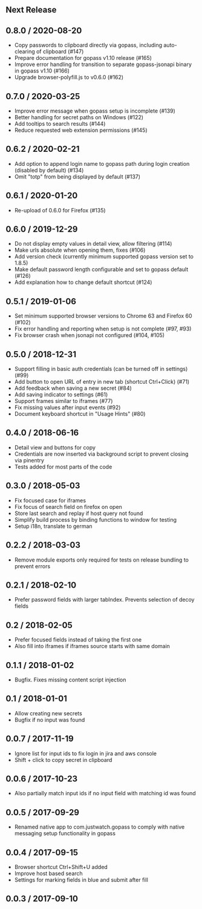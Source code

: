 ## Next Release

## 0.8.0 / 2020-08-20

* Copy passwords to clipboard directly via gopass, including auto-clearing of clipboard (#147)
* Prepare documentation for gopass v1.10 release (#165)
* Improve error handling for transition to separate gopass-jsonapi binary in gopass v1.10 (#166)
* Upgrade browser-polyfill.js to v0.6.0 (#162)

## 0.7.0 / 2020-03-25

* Improve error message when gopass setup is incomplete (#139)
* Better handling for secret paths on Windows (#122)
* Add tooltips to search results (#144)
* Reduce requested web extension permissions (#145)

## 0.6.2 / 2020-02-21

* Add option to append login name to gopass path during login creation (disabled by default) (#134)
* Omit "totp" from being displayed by default (#137)

## 0.6.1 / 2020-01-20

* Re-upload of 0.6.0 for Firefox (#135)

## 0.6.0 / 2019-12-29

* Do not display empty values in detail view, allow filtering (#114)
* Make urls absolute when opening them, fixes (#106)
* Add version check (currently minimum supported gopass version set to 1.8.5)
* Make default password length configurable and set to gopass default (#126)
* Add explanation how to change default shortcut (#124)

## 0.5.1 / 2019-01-06

* Set minimum supported browser versions to Chrome 63 and Firefox 60 (#102)
* Fix error handling and reporting when setup is not complete (#97, #93)
* Fix browser crash when jsonapi not configured (#104, #105)

## 0.5.0 / 2018-12-31

* Support filling in basic auth credentials (can be turned off in settings) (#99)
* Add button to open URL of entry in new tab (shortcut Ctrl+Click) (#71)
* Add feedback when saving a new secret (#84)
* Add saving indicator to settings (#61)
* Support frames similar to iframes (#77)
* Fix missing values after input events (#92)
* Document keyboard shortcut in "Usage Hints" (#80)

## 0.4.0 / 2018-06-16

* Detail view and buttons for copy
* Credentials are now inserted via background script to prevent closing via pinentry
* Tests added for most parts of the code

## 0.3.0 / 2018-05-03

* Fix focused case for iframes
* Fix focus of search field on firefox on open
* Store last search and replay if host query not found
* Simplify build process by binding functions to window for testing
* Setup i18n, translate to german

## 0.2.2 / 2018-03-03

* Remove module exports only required for tests on release bundling to prevent errors

## 0.2.1 / 2018-02-10

* Prefer password fields with larger tabIndex. Prevents selection of decoy fields

## 0.2 / 2018-02-05

* Prefer focused fields instead of taking the first one
* Also fill into iframes if iframes source starts with same domain

## 0.1.1 / 2018-01-02

* Bugfix. Fixes missing content script injection

## 0.1 / 2018-01-01

* Allow creating new secrets
* Bugfix if no input was found

## 0.0.7 / 2017-11-19

* Ignore list for input ids to fix login in jira and aws console
* Shift + click to copy secret in clipboard

## 0.0.6 / 2017-10-23

* Also partially match input ids if no input field with matching id was found

## 0.0.5 / 2017-09-29

* Renamed native app to com.justwatch.gopass to comply with native messaging setup functionality in gopass

## 0.0.4 / 2017-09-15

* Browser shortcut Ctrl+Shift+U added
* Improve host based search
* Settings for marking fields in blue and submit after fill
 
## 0.0.3 / 2017-09-10
